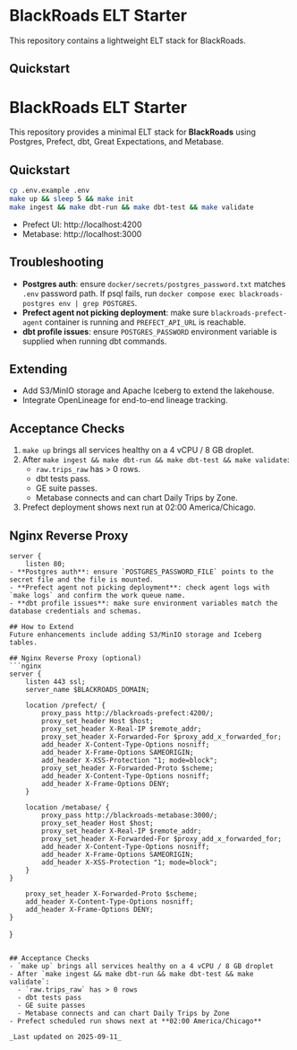 # BlackRoads ELT Starter

This repository contains a lightweight ELT stack for BlackRoads.

## Quickstart

<!-- FILE: /srv/blackroads/elt/README.md -->
# BlackRoads ELT Starter

This repository provides a minimal ELT stack for **BlackRoads** using Postgres, Prefect, dbt, Great Expectations, and Metabase.

## Quickstart
```bash
cp .env.example .env
make up && sleep 5 && make init
make ingest && make dbt-run && make dbt-test && make validate
```

- Prefect UI: http://localhost:4200
- Metabase: http://localhost:3000

## Troubleshooting
- **Postgres auth**: ensure `docker/secrets/postgres_password.txt` matches `.env` password path. If psql fails, run `docker compose exec blackroads-postgres env | grep POSTGRES`.
- **Prefect agent not picking deployment**: make sure `blackroads-prefect-agent` container is running and `PREFECT_API_URL` is reachable.
- **dbt profile issues**: ensure `POSTGRES_PASSWORD` environment variable is supplied when running dbt commands.

## Extending
- Add S3/MinIO storage and Apache Iceberg to extend the lakehouse.
- Integrate OpenLineage for end-to-end lineage tracking.

## Acceptance Checks
1. `make up` brings all services healthy on a 4 vCPU / 8 GB droplet.
2. After `make ingest && make dbt-run && make dbt-test && make validate`:
   - `raw.trips_raw` has > 0 rows.
   - dbt tests pass.
   - GE suite passes.
   - Metabase connects and can chart Daily Trips by Zone.
3. Prefect deployment shows next run at 02:00 America/Chicago.

## Nginx Reverse Proxy

```nginx
server {
    listen 80;
- **Postgres auth**: ensure `POSTGRES_PASSWORD_FILE` points to the secret file and the file is mounted.
- **Prefect agent not picking deployment**: check agent logs with `make logs` and confirm the work queue name.
- **dbt profile issues**: make sure environment variables match the database credentials and schemas.

## How to Extend
Future enhancements include adding S3/MinIO storage and Iceberg tables.

## Nginx Reverse Proxy (optional)
```nginx
server {
    listen 443 ssl;
    server_name $BLACKROADS_DOMAIN;

    location /prefect/ {
        proxy_pass http://blackroads-prefect:4200/;
        proxy_set_header Host $host;
        proxy_set_header X-Real-IP $remote_addr;
        proxy_set_header X-Forwarded-For $proxy_add_x_forwarded_for;
        add_header X-Content-Type-Options nosniff;
        add_header X-Frame-Options SAMEORIGIN;
        add_header X-XSS-Protection "1; mode=block";
        proxy_set_header X-Forwarded-Proto $scheme;
        add_header X-Content-Type-Options nosniff;
        add_header X-Frame-Options DENY;
    }

    location /metabase/ {
        proxy_pass http://blackroads-metabase:3000/;
        proxy_set_header Host $host;
        proxy_set_header X-Real-IP $remote_addr;
        proxy_set_header X-Forwarded-For $proxy_add_x_forwarded_for;
        add_header X-Content-Type-Options nosniff;
        add_header X-Frame-Options SAMEORIGIN;
        add_header X-XSS-Protection "1; mode=block";
    }
}
```
        proxy_set_header X-Forwarded-Proto $scheme;
        add_header X-Content-Type-Options nosniff;
        add_header X-Frame-Options DENY;
    }
}
```

## Acceptance Checks
- `make up` brings all services healthy on a 4 vCPU / 8 GB droplet
- After `make ingest && make dbt-run && make dbt-test && make validate`:
  - `raw.trips_raw` has > 0 rows
  - dbt tests pass
  - GE suite passes
  - Metabase connects and can chart Daily Trips by Zone
- Prefect scheduled run shows next at **02:00 America/Chicago**

_Last updated on 2025-09-11_
